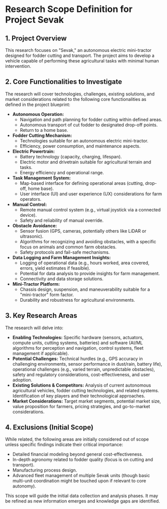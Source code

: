 # Research Scope Definition for Project Sevak

## 1. Project Overview

This research focuses on "Sevak," an autonomous electric mini-tractor designed for fodder cutting and transport. The project aims to develop a vehicle capable of performing these agricultural tasks with minimal human intervention.

## 2. Core Functionalities to Investigate

The research will cover technologies, challenges, existing solutions, and market considerations related to the following core functionalities as defined in the project blueprint:

*   **Autonomous Operation:**
    *   Navigation and path planning for fodder cutting within defined areas.
    *   Autonomous transport of cut fodder to designated drop-off points.
    *   Return to a home base.
*   **Fodder Cutting Mechanism:**
    *   Technologies suitable for an autonomous electric mini-tractor.
    *   Efficiency, power consumption, and maintenance aspects.
*   **Electric Powertrain:**
    *   Battery technology (capacity, charging, lifespan).
    *   Electric motor and drivetrain suitable for agricultural terrain and tasks.
    *   Energy efficiency and operational range.
*   **Task Management System:**
    *   Map-based interface for defining operational areas (cutting, drop-off, home base).
    *   User interface (UI) and user experience (UX) considerations for farm operators.
*   **Manual Control:**
    *   Remote manual control system (e.g., virtual joystick via a connected device).
    *   Safety and reliability of manual override.
*   **Obstacle Avoidance:**
    *   Sensor fusion (GPS, cameras, potentially others like LiDAR or ultrasonic).
    *   Algorithms for recognizing and avoiding obstacles, with a specific focus on animals and common farm obstacles.
    *   Safety protocols and fail-safe mechanisms.
*   **Data Logging and Farm Management Insights:**
    *   Logging of operational data (e.g., hours worked, area covered, errors, yield estimates if feasible).
    *   Potential for data analysis to provide insights for farm management.
    *   Connectivity and data storage solutions.
*   **Mini-Tractor Platform:**
    *   Chassis design, suspension, and maneuverability suitable for a "mini-tractor" form factor.
    *   Durability and robustness for agricultural environments.

## 3. Key Research Areas

The research will delve into:

*   **Enabling Technologies:** Specific hardware (sensors, actuators, compute units, cutting systems, batteries) and software (AI/ML algorithms for perception and navigation, control systems, fleet management if applicable).
*   **Potential Challenges:** Technical hurdles (e.g., GPS accuracy in challenging environments, sensor performance in dust/rain, battery life), operational challenges (e.g., varied terrain, unpredictable obstacles), safety and regulatory considerations, cost-effectiveness, and user adoption.
*   **Existing Solutions & Competitors:** Analysis of current autonomous agricultural vehicles, fodder cutting technologies, and related systems. Identification of key players and their technological approaches.
*   **Market Considerations:** Target market segments, potential market size, value proposition for farmers, pricing strategies, and go-to-market considerations.

## 4. Exclusions (Initial Scope)

While related, the following areas are initially considered out of scope unless specific findings indicate their critical importance:

*   Detailed financial modeling beyond general cost-effectiveness.
*   In-depth agronomy related to fodder quality (focus is on cutting and transport).
*   Manufacturing process design.
*   Advanced fleet management of multiple Sevak units (though basic multi-unit coordination might be touched upon if relevant to core autonomy).

This scope will guide the initial data collection and analysis phases. It may be refined as new information emerges and knowledge gaps are identified.